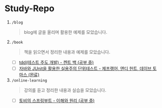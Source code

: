 # Study-Repo
1. <code>/blog</code>
   > blog에 글을 올리며 활용한 예제를 모았습니다.
2. <code>/book</code>
   > 책을 읽으면서 정리한 내용과 예제를 모았습니다. 
   - [ ] [tdd(테스트 주도 개발) - 켄트 백 (공부 중)](https://github.com/hoa0217/study-repo/tree/master/book/tdd)
   - [ ] [자바와 JUnit을 활용한 실용주의 단위테스트 - 제프랭어, 앤디 헌트, 데이브 토마스 (완료)](https://github.com/hoa0217/study-repo/tree/master/book/JUnit)
3. <code>/online-learning</code>
   > 강의를 듣고 정리한 내용과 실습을 모았습니다.
   - [ ] [토비의 스프링부트 - 이해와 원리 (공부 중)](https://github.com/hoa0217/study-repo/tree/master/online-learning/helloboot)

